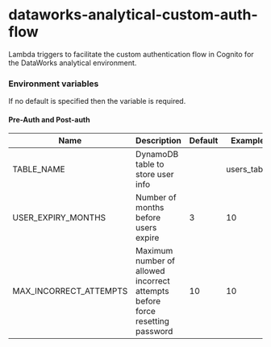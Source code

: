 # dataworks-analytical-custom-auth-flow
Lambda triggers to facilitate the custom authentication flow in Cognito for the DataWorks analytical environment.

### Environment variables
If no default is specified then the variable is required.

#### Pre-Auth and Post-auth
| Name | Description | Default | Example |
| ---- | ----------- | ------- | ------- |
| TABLE_NAME | DynamoDB table to store user info | | users_table |
| USER_EXPIRY_MONTHS | Number of months before users expire | 3 | 10 |
| MAX_INCORRECT_ATTEMPTS | Maximum number of allowed incorrect attempts before force resetting password | 10 | 10 |
